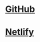 # [GitHub](https://ssdsongsungdam.github.io/HTMLCSSHardCoding1/)
# [Netlify](https://634cb45d9385500009eeef73--sungdaminfo.netlify.app/)
